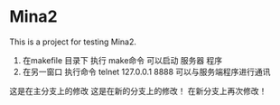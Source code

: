 # Mina2
This is a project for testing Mina2.

1. 在makefile 目录下 执行  make命令 可以启动 服务器 程序
2. 在另一窗口  执行命令 telnet 127.0.0.1 8888 可以与服务端程序进行通讯

这是在主分支上的修改
这是在新的分支上的修改！
在新分支上再次修改！
